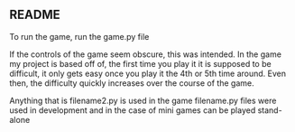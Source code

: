 ## README

To run the game, run the game.py file

If the controls of the game seem obscure, this was intended. In the game my project is based off of, the first time you play it it is supposed to be difficult, it only gets easy once you play it the 4th or 5th time around. Even then, the difficulty quickly increases over the course of the game.

Anything that is filename2.py is used in the game filename.py files were used in development and in the case of mini games can be played stand-alone
